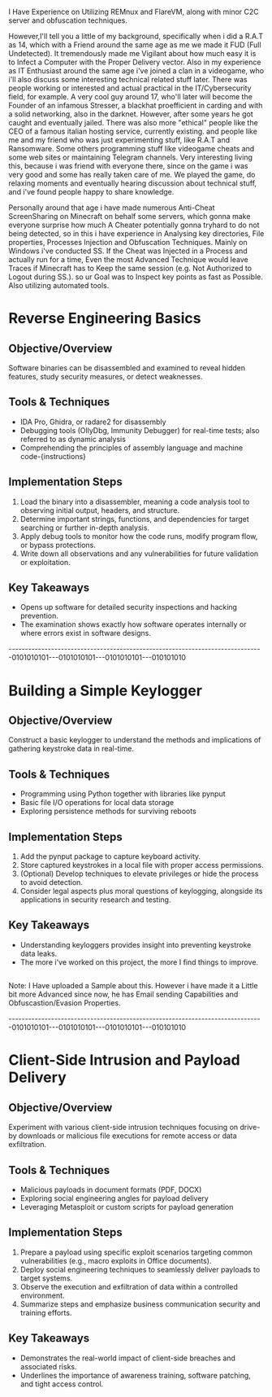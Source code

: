 I Have Experience on Utilizing REMnux and FlareVM, along with minor C2C server and obfuscation techniques.

However,I'll tell you a little of my background, specifically when i did a R.A.T as 14, which with a Friend around the same age as me
we made it FUD (Full Undetected). It tremendously made me Vigilant about how much easy it is to Infect a Computer with the Proper Delivery vector.
Also in my experience as IT Enthusiast around the same age i've joined a clan in a videogame, who i'll also discuss some interesting technical related stuff later. 
There was people working or interested and actual practical in the IT/Cybersecurity field, for example. A very cool guy around 17, who'll later will become the Founder of an infamous Stresser, a blackhat proefficient in carding and with a solid networking, also in the darknet. However, after some years he got caught and eventually jailed.
There was also more "ethical" people like the CEO of a famous italian hosting service, currently existing. and people like me and my friend who was just experimenting stuff, like R.A.T and Ransomware.
Some others programming stuff like videogame cheats and some web sites or maintaining Telegram channels.
Very interesting living this, because i was friend with everyone there, since on the game i was very good and some has really taken care of me.
We played the game, do relaxing moments and eventually hearing discussion about technical stuff, and i've found people happy to share knowledge.

Personally around that age i have made numerous Anti-Cheat ScreenSharing on Minecraft on behalf some servers, which gonna make everyone surprise how much 
A Cheater potentially gonna tryhard to do not being detected, so in this i have experience in Analysing key directories, File properties, Processes Injection and Obfuscation Techniques. 
Mainly on Windows i've conducted SS.
If the Cheat was Injected in a Process and actually run for a time, Even the most Advanced Technique would leave Traces if Minecraft has to Keep the same session (e.g. Not Authorized to Logout during SS.).
so ur Goal was to Inspect key points as fast as Possible. Also utilizing automated tools.



# Reverse Engineering Basics

## Objective/Overview

Software binaries can be disassembled and examined to reveal hidden features, study security measures, or detect weaknesses.

## Tools & Techniques

- IDA Pro, Ghidra, or radare2 for disassembly
- Debugging tools (OllyDbg, Immunity Debugger) for real-time tests; also referred to as dynamic analysis
- Comprehending the principles of assembly language and machine code-{instructions}

## Implementation Steps

1. Load the binary into a disassembler, meaning a code analysis tool to observing initial output, headers, and structure.
2. Determine important strings, functions, and dependencies for target searching or further in-depth analysis.
3. Apply debug tools to monitor how the code runs, modify program flow, or bypass protections.
4. Write down all observations and any vulnerabilities for future validation or exploitation.

## Key Takeaways

- Opens up software for detailed security inspections and hacking prevention.
- The examination shows exactly how software operates internally or where errors exist in software designs.

------------------------------------------------------------------------------0101010101---0101010101---0101010101---010101010
# Building a Simple Keylogger

## Objective/Overview
Construct a basic keylogger to understand the methods and implications of gathering keystroke data in real-time.

## Tools & Techniques

- Programming using Python together with libraries like pynput
- Basic file I/O operations for local data storage 
- Exploring persistence methods for surviving reboots

## Implementation Steps
1. Add the pynput package to capture keyboard activity.
2. Store captured keystrokes in a local file with proper access permissions.
3. (Optional) Develop techniques to elevate privileges or hide the process to avoid detection.
4. Consider legal aspects plus moral questions of keylogging, alongside its applications in security research and testing.

## Key Takeaways

- Understanding keyloggers provides insight into preventing keystroke data leaks.
- The more i've worked on this project, the more I find things to improve.

##

Note: I Have uploaded a Sample about this. However i have made it a Little bit more Advanced since now, he has Email sending Capabilities and Obfuscastion/Evasion Properties.

------------------------------------------------------------------------------0101010101---0101010101---0101010101---010101010
# Client-Side Intrusion and Payload Delivery

## Objective/Overview

Experiment with various client-side intrusion techniques focusing on drive-by downloads or malicious file executions for remote access or data exfiltration.

## Tools & Techniques
- Malicious payloads in document formats (PDF, DOCX)
- Exploring social engineering angles for payload delivery
- Leveraging Metasploit or custom scripts for payload generation

## Implementation Steps
1. Prepare a payload using specific exploit scenarios targeting common vulnerabilities (e.g., macro exploits in Office documents).
2. Deploy social engineering techniques to seamlessly deliver payloads to target systems.
3. Observe the execution and exfiltration of data within a controlled environment.
4. Summarize steps and emphasize business communication security and training efforts.
   
## Key Takeaways
- Demonstrates the real-world impact of client-side breaches and associated risks.
- Underlines the importance of awareness training, software patching, and tight access control.
